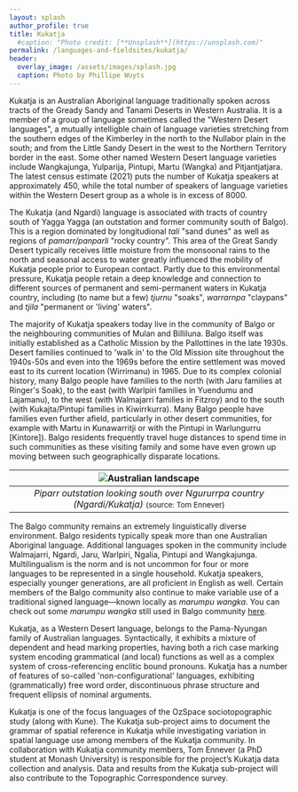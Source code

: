 ```yaml
---
layout: splash
author_profile: true
title: Kukatja
  #caption: "Photo credit: [**Unsplash**](https://unsplash.com)"
permalink: /languages-and-fieldsites/kukatja/
header:
  overlay_image: /assets/images/splash.jpg
  caption: Photo by Phillipe Wuyts
---
```

Kukatja is an Australian Aboriginal language traditionally spoken across tracts of the Gready Sandy and Tanami Deserts in Western Australia. It is a member of a group of language sometimes called the "Western Desert languages", a mutually intelligble chain of language varieties stretching from the southern edges of the Kimberley in the north to the Nullabor plain in the south; and from the Little Sandy Desert in the west to the Northern Territory border in the east. Some other named Western Desert language varieties include Wangkajunga, Yulparija, Pintupi, Martu (Wangka) and Pitjantjatjara. The latest census estimate (2021) puts the number of Kukatja speakers at approximately 450, while the total number of speakers of language varieties within the Western Desert group as a whole is in excess of 8000.

The Kukatja (and Ngardi) language is associated with tracts of country south of Yagga Yagga (an outstation and former community south of Balgo). This is a region dominated by longitudional *tali* "sand dunes" as well as regions of *pamarr/panparli* "rocky country". This area of the Great Sandy Desert typically receives little moisture from the monsoonal rains to the north and seasonal access to water greatly influenced the mobility of Kukatja people prior to European contact. Partly due to this environmental pressure, Kukatja people retain a deep knowledge and connection to different sources of permanent and semi-permanent waters in Kukatja country, including (to name but a few) *tjurnu* "soaks", *warrarnpa* "claypans" and *tjila* "permanent or 'living' waters".

The majority of Kukatja speakers today live in the community of Balgo or the neighbouring communities of Mulan and Billiluna. Balgo itself was initially established as a Catholic Mission by the Pallottines in the late 1930s. Desert families continued to 'walk in' to the Old Mission site throughout the 1940s-50s and even into the 1969s before the entire settlement was moved east to its current location (Wirrimanu) in 1965. Due to its complex colonial history, many Balgo people have families to the north (with Jaru families at Ringer's Soak), to the east (with Warlpiri families in Yuendumu and Lajamanu), to the west (with Walmajarri families in Fitzroy) and to the south (with Kukajta/Pintupi families in Kiwirrkurra). Many Balgo people have families even further afield, particularly in other desert communities, for example with Martu in Kunawarritji or with the Pintupi in Warlungurru [Kintore]). Balgo residents frequently travel huge distances to spend time in such communities as these visiting family and some have even grown up moving between such geographically disparate locations.

| ![Australian landscape](/assets/images/GOPR0065.JPG "Photo of trip on country") |
|:--:|
| *Piparr outstation looking south over Ngururrpa country (Ngardi/Kukatja)* <small> (source: Tom Ennever) </small> |

The Balgo community remains an extremely linguistically diverse environment. Balgo residents typically speak more than one Australian Aboriginal language. Additional languages spoken in the community include Walmajarri, Ngardi, Jaru, Warlpiri, Ngalia, Pintupi and Wangkajunga. Multilingualism is the norm and is not uncommon for four or more languages to be represented in a single household. Kukatja speakers, especially younger generations, are all proficient in English as well. Certain members of the Balgo community also continue to make variable use of a traditional signed language—known locally as *marumpu wangka*. You can check out some *marumpu wangka* still used in Balgo community [here](https://ictv.com.au/video/item/2905?lp=1).

Kukatja, as a Western Desert language, belongs to the Pama-Nyungan family of Australian languages. Syntactically, it exhibits a mixture of dependent and head marking properties, having both a rich case marking system encoding grammatical (and local) functions as well as a complex system of cross-referencing enclitic bound pronouns. Kukatja has a number of features of so-called 'non-configurational' languages, exhibiting (grammatically) free word order, discontinuous phrase structure and frequent ellipsis of nominal arguments.

Kukatja is one of the focus languages of the OzSpace sociotopographic study (along with Kune). The Kukatja sub-project aims to document the grammar of spatial reference in Kukatja while investigating variation in spatial language use among members of the Kukatja community. In collaboration with Kukatja community members, Tom Ennever (a PhD student at Monash University) is responsible for the project’s Kukatja data collection and analysis. Data and results from the Kukatja sub-project will also contribute to the Topographic Correspondence survey.

